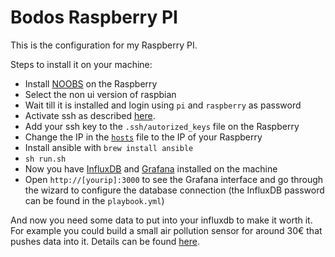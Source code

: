 # Bodos Raspberry PI

This is the configuration for my Raspberry PI.

Steps to install it on your machine:

* Install [NOOBS](https://github.com/procount/noobsconfig/) on the Raspberry
* Select the non ui version of raspbian
* Wait till it is installed and login using `pi` and `raspberry` as password
* Activate ssh as described [here](https://www.raspberrypi.org/documentation/remote-access/ssh/README.md).
* Add your ssh key to the `.ssh/autorized_keys` file on the Raspberry
* Change the IP in the [`hosts`](hosts) file to the IP of your Raspberry
* Install ansible with `brew install ansible`
* `sh run.sh`
* Now you have [InfluxDB](https://docs.influxdata.com/influxdb) and [Grafana](http://grafana.org/) installed on the machine
* Open `http://[yourip]:3000` to see the Grafana interface and go through the
  wizard to configure the database connection (the InfluxDB password can be
  found in the `playbook.yml`)

And now you need some data to put into your influxdb to make it
worth it. For example you could build a small air pollution sensor for around
30€ that pushes data into it. Details can be found [here](http://luftdaten.info/).
